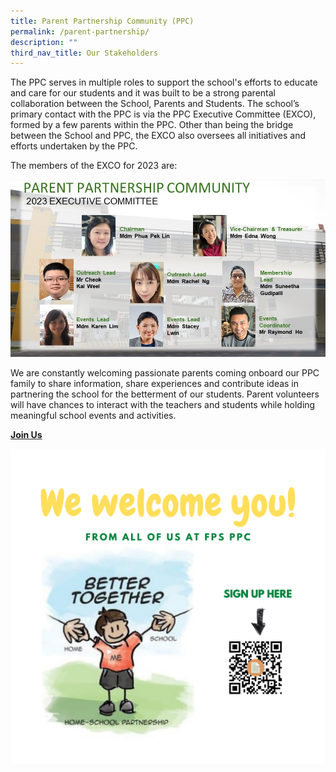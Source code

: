 ```yaml
---
title: Parent Partnership Community (PPC)
permalink: /parent-partnership/
description: ""
third_nav_title: Our Stakeholders
---
```

<p>The PPC serves in multiple roles to support the school's efforts to educate and care for our students and it was built to be a strong parental collaboration between the School, Parents and Students. The school&rsquo;s primary contact with the PPC is via the PPC Executive Committee (EXCO), formed by a few parents within the PPC. Other than being the bridge between the School and PPC, the EXCO also oversees all initiatives and efforts undertaken by the PPC.</p>
<p>The members of the EXCO for 2023 are:</p>
<img src="/images/PPC Org Chart 2023.jpg">
<p>We are constantly welcoming passionate parents coming onboard our PPC family to share information, share experiences and contribute ideas in partnering the school for the betterment of our students. Parent volunteers will have chances to interact with the teachers and students while holding meaningful school events and activities.</p>
<p><strong><u>Join Us</u></strong></p>
<img src="/images/FPS-PPC-Invitation.png">